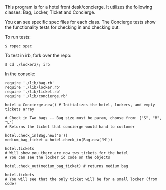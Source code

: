 This program is for a hotel front desk/concierge. It utilizes the following classes: Bag, Locker, Ticket and Concierge. 

You can see specific spec files for each class. The Concierge tests show the functionality tests for checking in and checking out. 

To run tests: 

    $ rspec spec

To test in irb, fork over the repo:

    $ cd ./lockerz/; irb
  
  In the console:
  
    require './lib/bag.rb'
    require './lib/locker.rb'
    require './lib/ticket.rb'
    require './lib/concierge.rb'
    
    hotel = Concierge.new() # Initializes the hotel, lockers, and empty tickets array
    
    # Check in Two bags -- Bag size must be param, choose from: ["S", "M", "L"]
    # Returns the ticket that concierge would hand to customer
    
    hotel.check_in(Bag.new('S'))
    medium_bag_ticket = hotel.check_in(Bag.new('M'))
    
    hotel.tickets
    # Will show you there are now two tickets for the hotel
    # You can see the locker id code on the objects
    
    hotel.check_out(medium_bag_ticket) # returns medium bag
    
    hotel.tickets
    # You will see that the only ticket will be for a small locker (from code)
